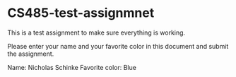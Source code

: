 # CS485-test-assignmnet
This is a test assignment to make sure everything is working.

Please enter your name and your favorite color in this document and submit the assignment.

Name: Nicholas Schinke
Favorite color: Blue
